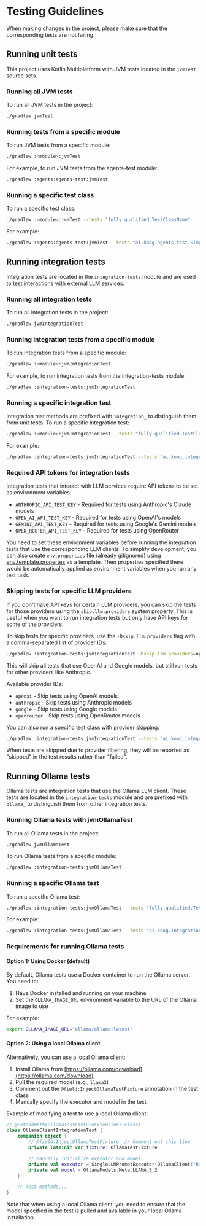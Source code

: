 # Testing Guidelines

When making changes in the project, please make sure that the corresponding tests are not failing.

## Running unit tests

This project uses Kotlin Multiplatform with JVM tests located in the `jvmTest` source sets.

### Running all JVM tests

To run all JVM tests in the project:

```bash
./gradlew jvmTest
```

### Running tests from a specific module

To run JVM tests from a specific module:

```bash
./gradlew :<module>:jvmTest
```

For example, to run JVM tests from the agents-test module:

```bash
./gradlew :agents:agents-test:jvmTest
```

### Running a specific test class

To run a specific test class:

```bash
./gradlew :<module>:jvmTest --tests "fully.qualified.TestClassName"
```

For example:

```bash
./gradlew :agents:agents-test:jvmTest --tests "ai.koog.agents.test.SimpleAgentMockedTest"
```

## Running integration tests

Integration tests are located in the `integration-tests` module and are used to test interactions with external LLM
services.

### Running all integration tests

To run all integration tests in the project:

```bash
./gradlew jvmIntegrationTest
```

### Running integration tests from a specific module

To run integration tests from a specific module:

```bash
./gradlew :<module>:jvmIntegrationTest
```

For example, to run integration tests from the integration-tests module:

```bash
./gradlew :integration-tests:jvmIntegrationTest
```

### Running a specific integration test

Integration test methods are prefixed with `integration_` to distinguish them from unit tests. To run a specific
integration test:

```bash
./gradlew :<module>:jvmIntegrationTest --tests "fully.qualified.TestClassName.integration_testMethodName"
```

For example:

```bash
./gradlew :integration-tests:jvmIntegrationTest --tests "ai.koog.integration.tests.SingleLLMPromptExecutorIntegrationTest.integration_testExecute"
```

### Required API tokens for integration tests

Integration tests that interact with LLM services require API tokens to be set as environment variables:

- `ANTHROPIC_API_TEST_KEY` - Required for tests using Anthropic's Claude models
- `OPEN_AI_API_TEST_KEY` - Required for tests using OpenAI's models
- `GEMINI_API_TEST_KEY` - Required for tests using Google's Gemini models
- `OPEN_ROUTER_API_TEST_KEY` - Required for tests using OpenRouter

You need to set these environment variables before running the integration tests that use the corresponding LLM clients.
To simplify development, you can also create `env.properties` file (already gitignored) using [env.template.propertes](./integration-tests/env.template.properties) as a template.
Then properties specified there would be automatically applied as environment variables when you run any test task.

### Skipping tests for specific LLM providers

If you don't have API keys for certain LLM providers, you can skip the tests for those providers using the `skip.llm.providers` system property. This is useful when you want to run integration tests but only have API keys for some of the providers.

To skip tests for specific providers, use the `-Dskip.llm.providers` flag with a comma-separated list of provider IDs:

```bash
./gradlew :integration-tests:jvmIntegrationTest -Dskip.llm.providers=openai,google
```

This will skip all tests that use OpenAI and Google models, but still run tests for other providers like Anthropic.

Available provider IDs:
- `openai` - Skip tests using OpenAI models
- `anthropic` - Skip tests using Anthropic models
- `google` - Skip tests using Google models
- `openrouter` - Skip tests using OpenRouter models

You can also run a specific test class with provider skipping:

```bash
./gradlew :integration-tests:jvmIntegrationTest --tests "ai.koog.integration.tests.AIAgentIntegrationTest" -Dskip.llm.providers=anthropic,gemini
```

When tests are skipped due to provider filtering, they will be reported as "skipped" in the test results rather than "failed".

## Running Ollama tests

Ollama tests are integration tests that use the Ollama LLM client. These tests are located in the `integration-tests`
module and are prefixed with `ollama_` to distinguish them from other integration tests.

### Running Ollama tests with jvmOllamaTest

To run all Ollama tests in the project:

```bash
./gradlew jvmOllamaTest
```

To run Ollama tests from a specific module:

```bash
./gradlew :integration-tests:jvmOllamaTest
```

### Running a specific Ollama test

To run a specific Ollama test:

```bash
./gradlew :integration-tests:jvmOllamaTest --tests "fully.qualified.TestClassName.ollama_testMethodName"
```

For example:

```bash
./gradlew :integration-tests:jvmOllamaTest --tests "ai.koog.integration.tests.OllamaClientIntegrationTest.ollama_test execute simple prompt"
```

### Requirements for running Ollama tests

#### Option 1: Using Docker (default)

By default, Ollama tests use a Docker container to run the Ollama server. You need to:

1. Have Docker installed and running on your machine
2. Set the `OLLAMA_IMAGE_URL` environment variable to the URL of the Ollama image to use

For example:

```bash
export OLLAMA_IMAGE_URL="ollama/ollama:latest"
```

#### Option 2: Using a local Ollama client

Alternatively, you can use a local Ollama client:

1. Install Ollama from [https://ollama.com/download](https://ollama.com/download)
2. Pull the required model (e.g., `llama3`)
3. Comment out the `@field:InjectOllamaTestFixture` annotation in the test class
4. Manually specify the executor and model in the test

Example of modifying a test to use a local Ollama client:

```kotlin
// @ExtendWith(OllamaTestFixtureExtension::class)
class OllamaClientIntegrationTest {
    companion object {
        // @field:InjectOllamaTestFixture  // Comment out this line
        private lateinit var fixture: OllamaTestFixture

        // Manually initialize executor and model
        private val executor = SingleLLMPromptExecutor(OllamaClient("http://localhost:11434"))
        private val model = OllamaModels.Meta.LLAMA_3_2
    }

    // Test methods...
}
```

Note that when using a local Ollama client, you need to ensure that the model specified in the test is pulled and
available in your local Ollama installation.
